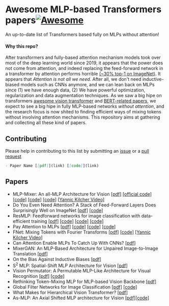 # Awesome MLP-based Transformers papers[![Awesome](https://awesome.re/badge.svg)](https://awesome.re)

An up-to-date list of Transformers based fully on MLPs without attention!

#### Why this repo?
After transformers and fully-based attention mechanism models took over most of the deep learning world since 2019, it appears that the power does not come from attention, and indeed replacing the feed-forward network in a transformer by attention performs horrible [(~30% top-1 on ImageNet)](https://arxiv.org/pdf/2105.02723.pdf). It appears that *Attention is not all we need*. After all, we don't need inductive-biased models such as CNNs anymore, and we can lean back on MLPs since (1) we have enough data, (2) We have powerful optimization, regularization and data augmentation techniques. As we saw a big hipe on transformers [awesome vision transformer](https://github.com/dk-liang/Awesome-Visual-Transformer) and [BERT-related papers](https://github.com/tomohideshibata/BERT-related-papers), we expect to see a big hipe in fully MLP-based networks *without attention*, and the research focus is now shited to finding efficient ways of mixing tokens without involving attention mechanisms. This repository aims at gathering and collecting all these kind of papers.

## Contributing
Please help in contributing to this list by submitting an [issue](https://github.com/fawazsammani/awesome-mlp-mixer/issues) or a [pull request](https://github.com/fawazsammani/awesome-mlp-mixer/pulls)

```markdown
- Paper Name [[pdf]](link) [[code]](link)
```

## Papers
- MLP-Mixer: An all-MLP Architecture for Vision [[pdf]](https://arxiv.org/pdf/2105.01601.pdf) [[official code]](https://github.com/google-research/vision_transformer/tree/linen) [[code]](https://github.com/rishikksh20/MLP-Mixer-pytorch) [[code]](https://github.com/lucidrains/mlp-mixer-pytorch) [[code]](https://github.com/jeonsworld/MLP-Mixer-Pytorch) [[Yannic Kilcher Video]](https://www.youtube.com/watch?v=7K4Z8RqjWIk)
- Do You Even Need Attention? A Stack of Feed-Forward Layers Does Surprisingly Well on ImageNet [[pdf]](https://arxiv.org/pdf/2105.02723.pdf) [[code]](https://github.com/lukemelas/do-you-even-need-attention)
- ResMLP: Feedforward networks for image classification with data-efficient training [[pdf]](https://arxiv.org/pdf/2105.03404.pdf) [[code]](https://github.com/facebookresearch/deit) [[code]](https://github.com/lucidrains/res-mlp-pytorch) [[code]](https://github.com/rishikksh20/ResMLP-pytorch)
- Pay Attention to MLPs [[pdf]](https://arxiv.org/pdf/2105.08050.pdf) [[code]](https://github.com/lucidrains/g-mlp-pytorch) [[code]](https://github.com/lucidrains/g-mlp-gpt) [[code]](https://github.com/jaketae/g-mlp)
- FNet: Mixing Tokens with Fourier Transforms [[pdf]](https://arxiv.org/pdf/2105.03824.pdf) [[code]](https://github.com/rishikksh20/FNet-pytorch) [[Yannic Kilcher Video]](https://www.youtube.com/watch?v=JJR3pBl78zw&t=1s)
- Can Attention Enable MLPs To Catch Up With CNNs? [[pdf]](https://arxiv.org/pdf/2105.15078.pdf)
- MixerGAN: An MLP-Based Architecture for Unpaired Image-to-Image Translation [[pdf]](https://arxiv.org/pdf/2105.14110.pdf)
- On the Bias Against Inductive Biases [[pdf]](https://arxiv.org/pdf/2105.14077.pdf)
- S<sup>2</sup> MLP: Spatial-Shift MLP Architecture for Vision [[pdf]](https://arxiv.org/pdf/2106.07477.pdf)
- Vision Permutator: A Permutable MLP-Like Architecture for Visual Recognition [[pdf]](https://arxiv.org/pdf/2106.12368.pdf) [[code]](https://github.com/Andrew-Qibin/VisionPermutator)
- Rethinking Token-Mixing MLP for MLP-based Vision Backbone [[pdf]](https://arxiv.org/pdf/2106.14882.pdf)
- Global Filter Networks for Image Classification [[pdf]](https://arxiv.org/pdf/2107.00645.pdf) [[code]](https://github.com/raoyongming/GFNet)
- What Makes for Hierarchical Vision Transformer? [[pdf]](https://arxiv.org/pdf/2107.02174.pdf)
- As-MLP: An Axial Shifted MLP architecture for Vision [[pdf]](https://arxiv.org/pdf/2107.08391.pdf)[[code]](https://github.com/svip-lab/AS-MLP)
